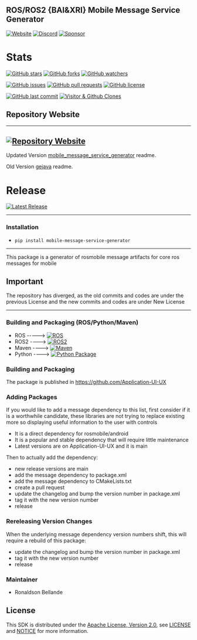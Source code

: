 ## ROS/ROS2 {BAI&XRI} Mobile Message Service Generator

[![Website](https://img.shields.io/badge/Visit%20our-Website-0099cc?style=for-the-badge)](https://https://application-ui-ux.github.io)
[![Discord](https://img.shields.io/badge/Join%20our-Discord-7289DA?logo=discord&style=for-the-badge)](https://discord.gg/Yc72nd4w)
[![Sponsor](https://img.shields.io/badge/Sponsor-Application%20UI%20UX%20Research-red?style=for-the-badge&logo=github)](https://github.com/sponsors/Application-UI-UX)

# Stats
[![GitHub stars](https://img.shields.io/github/stars/Application-UI-UX/mobile_message_service_generator.svg?style=social)](https://github.com/Application-UI-UX/mobile_message_service_generator/stargazers)
[![GitHub forks](https://img.shields.io/github/forks/Application-UI-UX/mobile_message_service_generator.svg?style=social)](https://github.com/Application-UI-UX/mobile_message_service_generator/network)
[![GitHub watchers](https://img.shields.io/github/watchers/Application-UI-UX/mobile_message_service_generator.svg?style=social)](https://github.com/Application-UI-UX/mobile_message_service_generator/watchers)

[![GitHub issues](https://img.shields.io/github/issues/Application-UI-UX/mobile_message_service_generator.svg)](https://github.com/Application-UI-UX/mobile_message_service_generator/issues)
[![GitHub pull requests](https://img.shields.io/github/issues-pr/Application-UI-UX/mobile_message_service_generator.svg)](https://github.com/Application-UI-UX/mobile_message_service_generator/pulls)
[![GitHub license](https://img.shields.io/github/license/Application-UI-UX/mobile_message_service_generator.svg)](https://github.com/Application-UI-UX/mobile_message_service_generator/blob/main/LICENSE)

[![GitHub last commit](https://img.shields.io/github/last-commit/Application-UI-UX/mobile_message_service_generator.svg)](https://github.com/Application-UI-UX/mobile_message_service_generator/commits)
[![Visitor & Github Clones](https://img.shields.io/badge/dynamic/json?color=2e8b57&label=Visitor%20%26%20GitHub%20Clones&query=$.count&url=https://api.github.com/repos/Application-UI-UX/mobile_message_service_generator/traffic)](https://github.com/Application-UI-UX/mobile_message_service_generator)


## Repository Website
--------------------------------------------------------------------------------------------
[![Repository Website](https://img.shields.io/website/https/application-ui-ux.github.io/mobile_message_service_generator?down_color=red&down_message=offline&label=Repository%20Website&style=for-the-badge)](https://application-ui-ux.github.io/mobile_message_service_generator)
--------------------------------------------------------------------------------------------
Updated Version [mobile_message_service_generator](https://github.com/Application-UI-UX/mobile_message_service_generator) readme.

Old Version [gejava](https://github.com/rosjava/genjava) readme.

# Release
[![Latest Release](https://img.shields.io/github/v/release/Application-UI-UX/mobile_message_service_generator?style=for-the-badge&color=yellow)](https://github.com/Application-UI-UX/mobile_message_service_generator/releases/)

--------------------------------------------------------------------------------------------
### Installation
- `pip install mobile-message-service-generator`
--------------------------------------------------------------------------------------------
This package is a generator of rosmobile message artifacts for core ros messages for mobile

## Important
The repository has diverged, as the old commits and codes are under the previous License and
the new commits and codes are under New License

--------------------------------------------------------------------------------------------

### Building and Packaging (ROS/Python/Maven)
- ROS -----> [![ROS](https://img.shields.io/badge/ROS-temp-blue?style=for-the-badge)](https://temp)
- ROS2 ----> [![ROS2](https://img.shields.io/badge/ROS2-temp-blue?style=for-the-badge)](https://temp)
- Maven ----> [![Maven](https://img.shields.io/badge/Maven-Application--UI--UX-blue?style=for-the-badge)](https://github.com/Application-UI-UX)
- Python ----> [![Python Package](https://img.shields.io/badge/Python%20Package-mobile--message--services--generator-blue?style=for-the-badge)](https://pypi.org/project/mobile-message-service-generator)


### Building and Packaging
The package is published in https://github.com/Application-UI-UX

### Adding Packages

If you would like to add a message dependency to this list, first consider if it is a worthwhile candidate, these libraries 
are not trying  to replace existing more so displaying useful information to the user with controls

* It is a direct dependency for rosmobile/android
* It is a popular and stable dependency that will require little maintenance
* Latest versions are on Application-UI-UX and it is main

Then to actually add the dependency:

* new release versions are main
* add the message dependency to package.xml
* add the message dependency to CMakeLists.txt
* create a pull request
* update the changelog and bump the version number in package.xml
* tag it with the new version number
* release

### Rereleasing Version Changes

When the underlying message dependency version numbers shift, this will
require a rebuild of this package:

* update the changelog and bump the version number in package.xml
* tag it with the new version number
* release


### Maintainer
* Ronaldson Bellande


## License
This SDK is distributed under the [Apache License, Version 2.0](https://www.apache.org/licenses/LICENSE-2.0), see [LICENSE](https://github.com/Application-UI-UX/mobile_message_service_generator/blob/main/LICENSE) and [NOTICE](https://github.com/Application-UI-UX/mobile_message_service_generator/blob/main/LICENSE) for more information.

